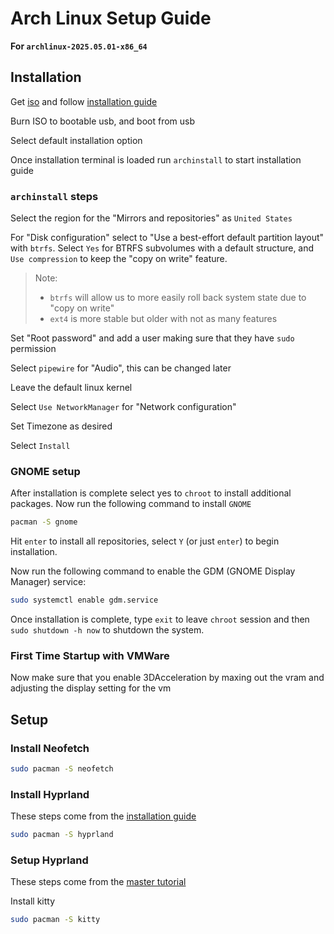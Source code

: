 # Arch Linux Setup Guide
__For `archlinux-2025.05.01-x86_64`__

## Installation
Get [iso](https://archlinux.org/download/) and follow [installation guide](https://wiki.archlinux.org/title/Installation_guide)

Burn ISO to bootable usb, and boot from usb

Select default installation option

Once installation terminal is loaded run `archinstall` to start installation guide

### `archinstall` steps

Select the region for the "Mirrors and repositories" as `United States`

For "Disk configuration" select to "Use a best-effort default partition layout" with `btrfs`.
Select `Yes` for BTRFS subvolumes with a default structure, and `Use compression` to keep the "copy on write" feature.

> Note:
>  - `btrfs` will allow us to more easily roll back system state due to "copy on write"
>  - `ext4` is more stable but older with not as many features

Set "Root password" and add a user making sure that they have `sudo` permission

Select `pipewire` for "Audio", this can be changed later

Leave the default linux kernel

Select `Use NetworkManager` for "Network configuration"

Set Timezone as desired

Select `Install`

### GNOME setup

After installation is complete select yes to `chroot` to install additional packages.
Now run the following command to install `GNOME`

```bash
pacman -S gnome
```

Hit `enter` to install all repositories, select `Y` (or just `enter`) to begin installation.

Now run the following command to enable the GDM (GNOME Display Manager) service:

```bash
sudo systemctl enable gdm.service
```

Once installation is complete, type `exit` to leave `chroot` session and then `sudo shutdown -h now` to shutdown the system.

### First Time Startup with VMWare

Now make sure that you enable 3DAcceleration by maxing out the vram and adjusting the display setting for the vm

## Setup
### Install Neofetch

```bash
sudo pacman -S neofetch
```

### Install Hyprland

These steps come from the [installation guide](https://wiki.hyprland.org/Getting-Started/Installation/)

```bash
sudo pacman -S hyprland
```

### Setup Hyprland

These steps come from the [master tutorial](https://wiki.hyprland.org/Getting-Started/Master-Tutorial/)

Install kitty

```bash
sudo pacman -S kitty
```
